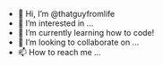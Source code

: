 - 👋 Hi, I’m @thatguyfromlife
- 👀 I’m interested in ...
- 🌱 I’m currently learning how to code!
- 💞️ I’m looking to collaborate on ...
- 📫 How to reach me ...

<!---
thatguyfromlife/thatguyfromlife is a ✨ special ✨ repository because its `README.md` (this file) appears on your GitHub profile.
You can click the Preview link to take a look at your changes.
--->
